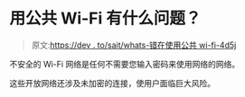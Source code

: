# 用公共 Wi-Fi 有什么问题？

> 原文:[https://dev . to/sait/whats-错在使用公共 wi-fi-4d5j](https://dev.to/sait/whats-wrong-with-using-public-wi-fi-4d5j)

不安全的 Wi-Fi 网络是任何不需要您输入密码来使用网络的网络。

这些开放网络还涉及未加密的连接，使用户面临巨大风险。